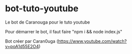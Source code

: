 # bot-tuto-youtube
Le bot de Caranouga pour le tuto youtube

Pour démarrer le bot, il faut faire "npm i && node index.js"

Bot créer par Caran0uga (https://www.youtube.com/watch?v=poA1d55E2O4)
